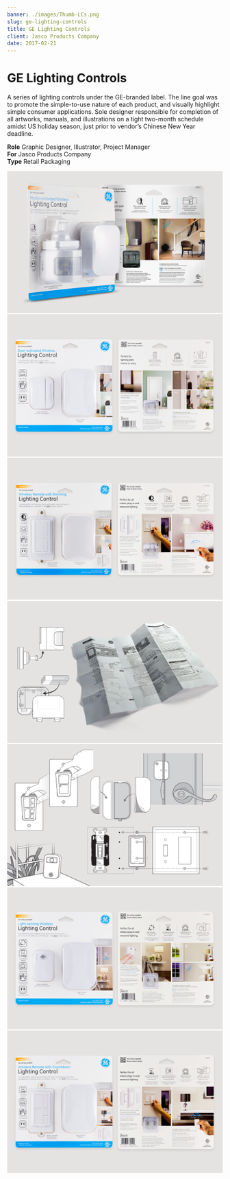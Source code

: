 ```yaml
---
banner: ./images/Thumb-LCs.png
slug: ge-lighting-controls
title: GE Lighting Controls
client: Jasco Products Company
date: 2017-02-21
---
```


# GE Lighting Controls

A series of lighting controls under the GE-branded label. The line goal was to promote the simple-to-use nature of each product, and visually highlight simple consumer applications. Sole designer responsible for completion of all artworks, manuals, and illustrations on a tight two-month schedule amidst US holiday season, just prior to vendor’s Chinese New Year deadline.

**Role** Graphic Designer, Illustrator, Project Manager  
**For** Jasco Products Company  
**Type** Retail Packaging

![](./images/Pieces-LCs-01.png)  
![](./images/Pieces-LCs-02.png)  
![](./images/Pieces-LCs-03.png)  
![](./images/Pieces-LCs-04_Manual.png "Instruction manual with custom technical illustrations")
![](./images/Pieces-LCs-05_draw.png "Technical illustrations")  
![](./images/Pieces-LCs-06.png)  
![](./images/Pieces-LCs-07.png)
